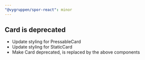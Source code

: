 ```yaml
---
"@vygruppen/spor-react": minor
---
```


## Card is deprecated 

* Update styling for PressableCard
* Update styling for StaticCard
* Make Card deprecated, is replaced by the above components
